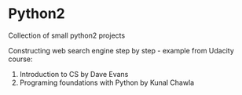# Python2
Collection of small python2 projects

Constructing web search engine step by step - example from Udacity course: 
  1. Introduction to CS by Dave Evans
  2. Programing foundations with Python by Kunal Chawla
